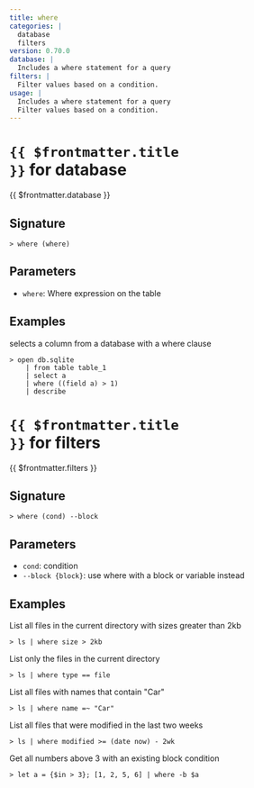 ```yaml
---
title: where
categories: |
  database
  filters
version: 0.70.0
database: |
  Includes a where statement for a query
filters: |
  Filter values based on a condition.
usage: |
  Includes a where statement for a query
  Filter values based on a condition.
---
```


# <code>{{ $frontmatter.title }}</code> for database

<div class='command-title'>{{ $frontmatter.database }}</div>

## Signature

```> where (where)```

## Parameters

 -  `where`: Where expression on the table

## Examples

selects a column from a database with a where clause
```shell
> open db.sqlite
    | from table table_1
    | select a
    | where ((field a) > 1)
    | describe
```

# <code>{{ $frontmatter.title }}</code> for filters

<div class='command-title'>{{ $frontmatter.filters }}</div>

## Signature

```> where (cond) --block```

## Parameters

 -  `cond`: condition
 -  `--block {block}`: use where with a block or variable instead

## Examples

List all files in the current directory with sizes greater than 2kb
```shell
> ls | where size > 2kb
```

List only the files in the current directory
```shell
> ls | where type == file
```

List all files with names that contain "Car"
```shell
> ls | where name =~ "Car"
```

List all files that were modified in the last two weeks
```shell
> ls | where modified >= (date now) - 2wk
```

Get all numbers above 3 with an existing block condition
```shell
> let a = {$in > 3}; [1, 2, 5, 6] | where -b $a
```
